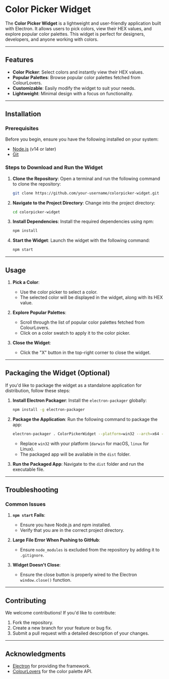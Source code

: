 # Color Picker Widget

The **Color Picker Widget** is a lightweight and user-friendly application built with Electron. It allows users to pick colors, view their HEX values, and explore popular color palettes. This widget is perfect for designers, developers, and anyone working with colors.

---

## Features
- **Color Picker**: Select colors and instantly view their HEX values.
- **Popular Palettes**: Browse popular color palettes fetched from ColourLovers.
- **Customizable**: Easily modify the widget to suit your needs.
- **Lightweight**: Minimal design with a focus on functionality.

---

## Installation

### Prerequisites
Before you begin, ensure you have the following installed on your system:
- [Node.js](https://nodejs.org/) (v14 or later)
- [Git](https://git-scm.com/)

### Steps to Download and Run the Widget
1. **Clone the Repository**:
   Open a terminal and run the following command to clone the repository:
   ```bash
   git clone https://github.com/your-username/colorpicker-widget.git
   ```

2. **Navigate to the Project Directory**:
   Change into the project directory:
   ```bash
   cd colorpicker-widget
   ```

3. **Install Dependencies**:
   Install the required dependencies using npm:
   ```bash
   npm install
   ```

4. **Start the Widget**:
   Launch the widget with the following command:
   ```bash
   npm start
   ```

---

## Usage
1. **Pick a Color**:
   - Use the color picker to select a color.
   - The selected color will be displayed in the widget, along with its HEX value.

2. **Explore Popular Palettes**:
   - Scroll through the list of popular color palettes fetched from ColourLovers.
   - Click on a color swatch to apply it to the color picker.

3. **Close the Widget**:
   - Click the "X" button in the top-right corner to close the widget.

---

## Packaging the Widget (Optional)
If you'd like to package the widget as a standalone application for distribution, follow these steps:

1. **Install Electron Packager**:
   Install the `electron-packager` globally:
   ```bash
   npm install -g electron-packager
   ```

2. **Package the Application**:
   Run the following command to package the app:
   ```bash
   electron-packager . ColorPickerWidget --platform=win32 --arch=x64 --out=dist --overwrite
   ```
   - Replace `win32` with your platform (`darwin` for macOS, `linux` for Linux).
   - The packaged app will be available in the `dist` folder.

3. **Run the Packaged App**:
   Navigate to the `dist` folder and run the executable file.

---

## Troubleshooting
### Common Issues
1. **`npm start` Fails**:
   - Ensure you have Node.js and npm installed.
   - Verify that you are in the correct project directory.

2. **Large File Error When Pushing to GitHub**:
   - Ensure `node_modules` is excluded from the repository by adding it to `.gitignore`.

3. **Widget Doesn't Close**:
   - Ensure the close button is properly wired to the Electron `window.close()` function.

---

## Contributing
We welcome contributions! If you'd like to contribute:
1. Fork the repository.
2. Create a new branch for your feature or bug fix.
3. Submit a pull request with a detailed description of your changes.

---

## Acknowledgments
- [Electron](https://www.electronjs.org/) for providing the framework.
- [ColourLovers](http://www.colourlovers.com/) for the color palette API.


